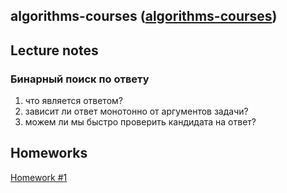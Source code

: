 ## algorithms-courses ([algorithms-courses](https://prjctr.com.ua/algorithms-base.html))

## Lecture notes

### Бинарный поиск по ответу
1) что является ответом?
2) зависит ли ответ монотонно от аргументов задачи?
3) можем ли мы быстро проверить кандидата на ответ?

## Homeworks
[Homework #1](https://www.hackerrank.com/projector-algo-base-5-hw-1)
